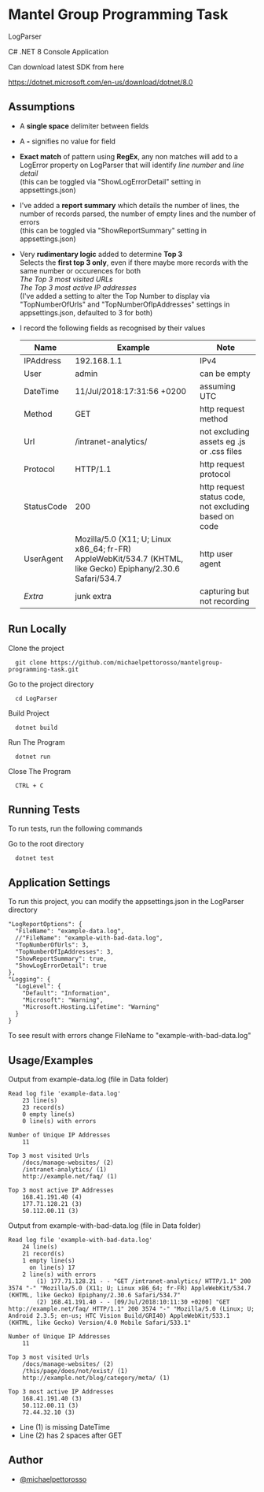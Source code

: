 
# Mantel Group Programming Task
LogParser

C# .NET 8 Console Application

Can download latest SDK from here

https://dotnet.microsoft.com/en-us/download/dotnet/8.0


## Assumptions

* A **single space** delimiter between fields 
* A **-** signifies no value for field
* **Exact match** of pattern using **RegEx**, any non matches will add to a LogError property on LogParser that will identify *line number* and *line detail*  
   (this can be toggled via "ShowLogErrorDetail" setting in appsettings.json)
* I've added a **report summary** which details the number of lines, the number of records parsed, the number of empty lines and the number of errors  
   (this can be toggled via "ShowReportSummary" setting in appsettings.json)
* Very **rudimentary logic** added to determine **Top 3**    
   Selects the **first top 3 only**, even if there maybe more records with the same number or occurences for both  
  *The Top 3 most visited URLs*  
  *The Top 3 most active IP addresses*  
  (I've added a setting to alter the Top Number to display via "TopNumberOfUrls" and "TopNumberOfIpAddresses" settings in appsettings.json, defaulted to 3 for both)
* I record the following fields as recognised by their values

   | Name          | Example     | Note    
   | ------------- | ------------ | ----  
   | IPAddress      | 192.168.1.1  | IPv4  |
   | User      | admin   | can be empty |
   | DateTime | 11/Jul/2018:17:31:56 +0200      | assuming UTC  |  
   | Method | GET  | http request method  |  
   | Url | /intranet-analytics/ | not excluding assets eg .js or .css files  |  
   | Protocol | HTTP/1.1 | http request protocol  |  
   | StatusCode | 200 | http request status code, not excluding based on code  |  
   | UserAgent | Mozilla/5.0 (X11; U; Linux x86_64; fr-FR) AppleWebKit/534.7 (KHTML, like Gecko) Epiphany/2.30.6 Safari/534.7 | http user agent  |  
   | *Extra* | junk extra | capturing but not recording  |  


 
## Run Locally

Clone the project

```
  git clone https://github.com/michaelpettorosso/mantelgroup-programming-task.git
```

Go to the project directory

```
  cd LogParser
```

Build Project

```
  dotnet build
```

Run The Program

```
  dotnet run
```

Close The Program

```
  CTRL + C
```
## Running Tests

To run tests, run the following commands

Go to the root directory

```
  dotnet test
```


## Application Settings

To run this project, you can modify the appsettings.json in the LogParser directory

```
"LogReportOptions": {
  "FileName": "example-data.log",
  //"FileName": "example-with-bad-data.log",
  "TopNumberOfUrls": 3,
  "TopNumberOfIpAddresses": 3,
  "ShowReportSummary": true,
  "ShowLogErrorDetail": true
},
"Logging": {
  "LogLevel": {
    "Default": "Information",
    "Microsoft": "Warning",
    "Microsoft.Hosting.Lifetime": "Warning"
  }
}
```

To see result with errors change FileName to "example-with-bad-data.log"

## Usage/Examples

Output from example-data.log (file in Data folder)
```
Read log file 'example-data.log'
    23 line(s)
    23 record(s)
    0 empty line(s)
    0 line(s) with errors

Number of Unique IP Addresses
    11

Top 3 most visited Urls
    /docs/manage-websites/ (2)
    /intranet-analytics/ (1)
    http://example.net/faq/ (1)

Top 3 most active IP Addresses
    168.41.191.40 (4)
    177.71.128.21 (3)
    50.112.00.11 (3)
```
Output from example-with-bad-data.log (file in Data folder)

```
Read log file 'example-with-bad-data.log'
    24 line(s)
    21 record(s)
    1 empty line(s)
      on line(s) 17
    2 line(s) with errors
        (1) 177.71.128.21 - - "GET /intranet-analytics/ HTTP/1.1" 200 3574 "-" "Mozilla/5.0 (X11; U; Linux x86_64; fr-FR) AppleWebKit/534.7 (KHTML, like Gecko) Epiphany/2.30.6 Safari/534.7"
        (2) 168.41.191.40 - - [09/Jul/2018:10:11:30 +0200] "GET  http://example.net/faq/ HTTP/1.1" 200 3574 "-" "Mozilla/5.0 (Linux; U; Android 2.3.5; en-us; HTC Vision Build/GRI40) AppleWebKit/533.1 (KHTML, like Gecko) Version/4.0 Mobile Safari/533.1"

Number of Unique IP Addresses
    11

Top 3 most visited Urls
    /docs/manage-websites/ (2)
    /this/page/does/not/exist/ (1)
    http://example.net/blog/category/meta/ (1)

Top 3 most active IP Addresses
    168.41.191.40 (3)
    50.112.00.11 (3)
    72.44.32.10 (3)
```
* Line (1) is missing DateTime
* Line (2) has 2 spaces after GET
## Author

- [@michaelpettorosso](https://www.github.com/michaelpettorosso)

